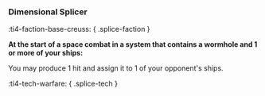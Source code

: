 ### **Dimensional Splicer**
:ti4-faction-base-creuss:
{ .splice-faction }

**At the start of a space combat in a system that contains a wormhole and 1 or more of your ships:**

You may produce 1 hit and assign it to 1 of your opponent's ships.

:ti4-tech-warfare:
{ .splice-tech }
